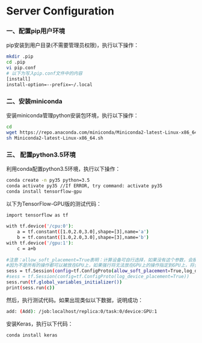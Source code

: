 # Server Configuration

### 一、配置pip用户环境

pip安装到用户目录(不需要管理员权限)，执行以下操作：

``` bash
mkdir .pip
cd .pip
vi pip.conf
# 以下为写入pip.conf文件中的内容
[install]
install-option=--prefix=~/.local
```

### 二、安装miniconda

安装miniconda管理python安装包环境，执行以下操作：

``` bash
cd
wget https://repo.anaconda.com/miniconda/Miniconda2-latest-Linux-x86_64.sh
sh Miniconda2-latest-Linux-x86_64.sh
```

### 三、 配置python3.5环境

利用conda配置python3.5环境，执行以下操作：

``` bash
conda create -n py35 python=3.5
conda activate py35 //If ERROR, try command: activate py35
conda install tensorflow-gpu
```

以下为TensorFlow-GPU版的测试代码：

``` bash
import tensorflow as tf
 
with tf.device('/cpu:0'):
    a = tf.constant([1.0,2.0,3.0],shape=[3],name='a')
    b = tf.constant([1.0,2.0,3.0],shape=[3],name='b')
with tf.device('/gpu:1'):
    c = a+b
   
#注意：allow_soft_placement=True表明：计算设备可自行选择，如果没有这个参数，会报错。
#因为不是所有的操作都可以被放在GPU上，如果强行将无法放在GPU上的操作指定到GPU上，将会报错。
sess = tf.Session(config=tf.ConfigProto(allow_soft_placement=True,log_device_placement=True))
#sess = tf.Session(config=tf.ConfigProto(log_device_placement=True))
sess.run(tf.global_variables_initializer())
print(sess.run(c))
```

然后，执行测试代码。如果出现类似以下数据，说明成功：

``` bash
add: (Add): /job:localhost/replica:0/task:0/device:GPU:1
```

安装Keras，执行以下代码：

``` bash
conda install keras
```


